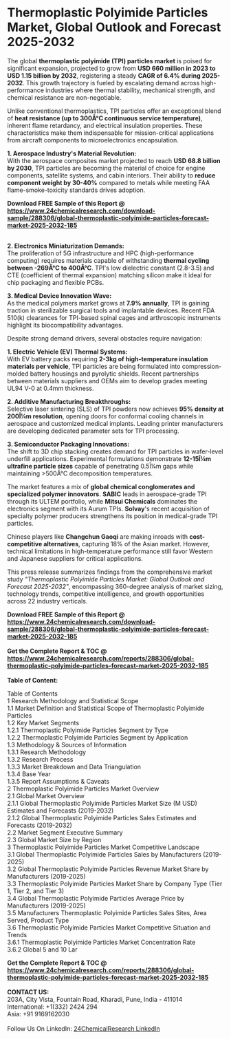 <h1>Thermoplastic Polyimide Particles Market, Global Outlook and Forecast 2025-2032</h1><p>The global <strong>thermoplastic polyimide (TPI) particles market</strong> is poised for significant expansion, projected to grow from <strong>USD 660 million in 2023 to USD 1.15 billion by 2032</strong>, registering a steady <strong>CAGR of 6.4% during 2025-2032</strong>. This growth trajectory is fueled by escalating demand across high-performance industries where thermal stability, mechanical strength, and chemical resistance are non-negotiable.</p><p>Unlike conventional thermoplastics, TPI particles offer an exceptional blend of <strong>heat resistance (up to 300Â°C continuous service temperature)</strong>, inherent flame retardancy, and electrical insulation properties. These characteristics make them indispensable for mission-critical applications from aircraft components to microelectronics encapsulation.</p><p><strong>1. Aerospace Industry's Material Revolution:</strong><br>
With the aerospace composites market projected to reach <strong>USD 68.8 billion by 2030</strong>, TPI particles are becoming the material of choice for engine components, satellite systems, and cabin interiors. Their ability to <strong>reduce component weight by 30-40%</strong> compared to metals while meeting FAA flame-smoke-toxicity standards drives adoption.</p><div><b>Download FREE Sample of this Report @ 
            <a href="https://www.24chemicalresearch.com/download-sample/288306/global-thermoplastic-polyimide-particles-forecast-market-2025-2032-185">
            https://www.24chemicalresearch.com/download-sample/288306/global-thermoplastic-polyimide-particles-forecast-market-2025-2032-185</a></b></div><br><p><strong>2. Electronics Miniaturization Demands:</strong><br>
The proliferation of 5G infrastructure and HPC (high-performance computing) requires materials capable of withstanding <strong>thermal cycling between -269Â°C to 400Â°C</strong>. TPI's low dielectric constant (2.8-3.5) and CTE (coefficient of thermal expansion) matching silicon make it ideal for chip packaging and flexible PCBs.</p><p><strong>3. Medical Device Innovation Wave:</strong><br>
As the medical polymers market grows at <strong>7.9% annually</strong>, TPI is gaining traction in sterilizable surgical tools and implantable devices. Recent FDA 510(k) clearances for TPI-based spinal cages and arthroscopic instruments highlight its biocompatibility advantages.</p><p>Despite strong demand drivers, several obstacles require navigation:</p><p><strong>1. Electric Vehicle (EV) Thermal Systems:</strong><br>
With EV battery packs requiring <strong>2-3kg of high-temperature insulation materials per vehicle</strong>, TPI particles are being formulated into compression-molded battery housings and pyrolytic shields. Recent partnerships between materials suppliers and OEMs aim to develop grades meeting UL94 V-0 at 0.4mm thickness.</p><p><strong>2. Additive Manufacturing Breakthroughs:</strong><br>
Selective laser sintering (SLS) of TPI powders now achieves <strong>95% density at 200Î¼m resolution</strong>, opening doors for conformal cooling channels in aerospace and customized medical implants. Leading printer manufacturers are developing dedicated parameter sets for TPI processing.</p><p><strong>3. Semiconductor Packaging Innovations:</strong><br>
The shift to 3D chip stacking creates demand for TPI particles in wafer-level underfill applications. Experimental formulations demonstrate <strong>12-15Î¼m ultrafine particle sizes</strong> capable of penetrating 0.5Î¼m gaps while maintaining &gt;500Â°C decomposition temperatures.</p><p>The market features a mix of <strong>global chemical conglomerates and specialized polymer innovators</strong>. <strong>SABIC</strong> leads in aerospace-grade TPI through its ULTEM portfolio, while <strong>Mitsui Chemicals</strong> dominates the electronics segment with its Aurum TPIs. <strong>Solvay</strong>'s recent acquisition of specialty polymer producers strengthens its position in medical-grade TPI particles.</p><p>Chinese players like <strong>Changchun Gaoqi</strong> are making inroads with <strong>cost-competitive alternatives</strong>, capturing 18% of the Asian market. However, technical limitations in high-temperature performance still favor Western and Japanese suppliers for critical applications.</p><p>This press release summarizes findings from the comprehensive market study <em>"Thermoplastic Polyimide Particles Market: Global Outlook and Forecast 2025-2032"</em>, encompassing 360-degree analysis of market sizing, technology trends, competitive intelligence, and growth opportunities across 22 industry verticals.</p><div><b>Download FREE Sample of this Report @ 
            <a href="https://www.24chemicalresearch.com/download-sample/288306/global-thermoplastic-polyimide-particles-forecast-market-2025-2032-185">
            https://www.24chemicalresearch.com/download-sample/288306/global-thermoplastic-polyimide-particles-forecast-market-2025-2032-185</a></b></div><br><div><b>Get the Complete Report & TOC @ 
            <a href="https://www.24chemicalresearch.com/reports/288306/global-thermoplastic-polyimide-particles-forecast-market-2025-2032-185">
            https://www.24chemicalresearch.com/reports/288306/global-thermoplastic-polyimide-particles-forecast-market-2025-2032-185</a></b></div><br>
            <b>Table of Content:</b><p>Table of Contents<br />
1 Research Methodology and Statistical Scope<br />
1.1 Market Definition and Statistical Scope of Thermoplastic Polyimide Particles<br />
1.2 Key Market Segments<br />
1.2.1 Thermoplastic Polyimide Particles Segment by Type<br />
1.2.2 Thermoplastic Polyimide Particles Segment by Application<br />
1.3 Methodology & Sources of Information<br />
1.3.1 Research Methodology<br />
1.3.2 Research Process<br />
1.3.3 Market Breakdown and Data Triangulation<br />
1.3.4 Base Year<br />
1.3.5 Report Assumptions & Caveats<br />
2 Thermoplastic Polyimide Particles Market Overview<br />
2.1 Global Market Overview<br />
2.1.1 Global Thermoplastic Polyimide Particles Market Size (M USD) Estimates and Forecasts (2019-2032)<br />
2.1.2 Global Thermoplastic Polyimide Particles Sales Estimates and Forecasts (2019-2032)<br />
2.2 Market Segment Executive Summary<br />
2.3 Global Market Size by Region<br />
3 Thermoplastic Polyimide Particles Market Competitive Landscape<br />
3.1 Global Thermoplastic Polyimide Particles Sales by Manufacturers (2019-2025)<br />
3.2 Global Thermoplastic Polyimide Particles Revenue Market Share by Manufacturers (2019-2025)<br />
3.3 Thermoplastic Polyimide Particles Market Share by Company Type (Tier 1, Tier 2, and Tier 3)<br />
3.4 Global Thermoplastic Polyimide Particles Average Price by Manufacturers (2019-2025)<br />
3.5 Manufacturers Thermoplastic Polyimide Particles Sales Sites, Area Served, Product Type<br />
3.6 Thermoplastic Polyimide Particles Market Competitive Situation and Trends<br />
3.6.1 Thermoplastic Polyimide Particles Market Concentration Rate<br />
3.6.2 Global 5 and 10 Lar</p><div><b>Get the Complete Report & TOC @ 
            <a href="https://www.24chemicalresearch.com/reports/288306/global-thermoplastic-polyimide-particles-forecast-market-2025-2032-185">
            https://www.24chemicalresearch.com/reports/288306/global-thermoplastic-polyimide-particles-forecast-market-2025-2032-185</a></b></div><br><b>CONTACT US:</b><br>
            203A, City Vista, Fountain Road, Kharadi, Pune, India - 411014<br>
            International: +1(332) 2424 294<br>
            Asia: +91 9169162030 <br><br>
            Follow Us On LinkedIn: <a href="https://www.linkedin.com/company/24chemicalresearch/">24ChemicalResearch LinkedIn</a>